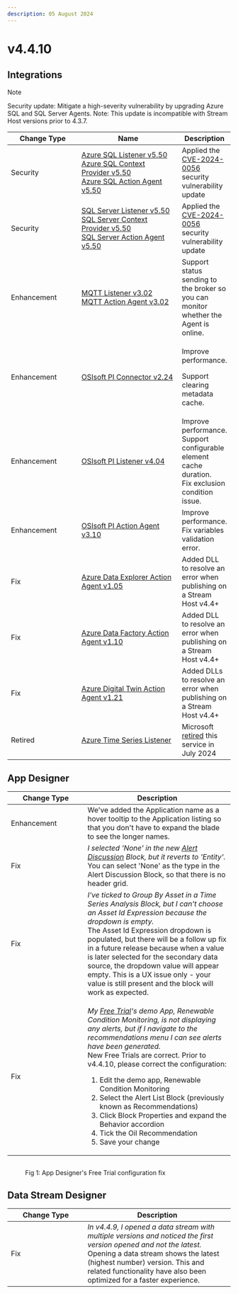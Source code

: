 ```yaml
---
description: 05 August 2024
---
```


# v4.4.10

## Integrations

> [!NOTE]
Security update: Mitigate a high-severity vulnerability by upgrading Azure SQL and SQL Server Agents. Note: This update is incompatible with Stream Host versions prior to 4.3.7.


<table><thead><tr><th width="155">Change Type</th><th width="250">Name</th><th>Description</th></tr></thead><tbody><tr><td>Security</td><td><a href="https://xmpro.gitbook.io/azure-sql">Azure SQL Listener v5.50<br>Azure SQL Context Provider v5.50<br>Azure SQL Action Agent v5.50</a></td><td>Applied the <a href="https://msrc.microsoft.com/update-guide/vulnerability/CVE-2024-0056">CVE-2024-0056 </a>security vulnerability update</td></tr><tr><td>Security</td><td><a href="https://xmpro.gitbook.io/sql-server">SQL Server Listener v5.50<br>SQL Server Context Provider v5.50<br>SQL Server Action Agent v5.50</a></td><td>Applied the <a href="https://msrc.microsoft.com/update-guide/vulnerability/CVE-2024-0056">CVE-2024-0056 </a>security vulnerability update</td></tr><tr><td>Enhancement</td><td><a href="https://xmpro.gitbook.io/mqtt/">MQTT Listener v3.02<br>MQTT Action Agent v3.02</a></td><td>Support status sending to the broker so you can monitor whether the Agent is online.</td></tr><tr><td>Enhancement</td><td><a href="https://xmpro.gitbook.io/osisoft-pi-connector/">OSIsoft PI Connector v2.24</a></td><td><p>Improve performance.</p><p>Support clearing metadata cache.</p></td></tr><tr><td>Enhancement</td><td><a href="https://xmpro.gitbook.io/osisoft-pi">OSIsoft PI Listener v4.04<br></a></td><td>Improve performance.<br>Support configurable element cache duration.<br>Fix exclusion condition issue.</td></tr><tr><td>Enhancement</td><td><a href="https://xmpro.gitbook.io/osisoft-pi">OSIsoft PI Action Agent v3.10</a></td><td>Improve performance.<br>Fix variables validation error.</td></tr><tr><td>Fix</td><td><a href="https://xmpro.gitbook.io/azure-data-explorer">Azure Data Explorer Action Agent v1.05</a></td><td>Added DLL to resolve an error when publishing on a Stream Host v4.4+</td></tr><tr><td>Fix</td><td><a href="https://xmpro.gitbook.io/azure-data-factory/">Azure Data Factory Action Agent v1.10</a></td><td>Added DLL to resolve an error when publishing on a Stream Host v4.4+</td></tr><tr><td>Fix</td><td><a href="https://xmpro.gitbook.io/azure-digital-twin/">Azure Digital Twin Action Agent v1.21</a></td><td>Added DLLs to resolve an error when publishing on a Stream Host v4.4+</td></tr><tr><td>Retired</td><td><a href="https://xmpro.gitbook.io/azure-time-series/">Azure Time Series Listener</a></td><td>Microsoft <a href="https://azure.microsoft.com/en-au/updates/we-re-retiring-azure-time-series-insights-on-7-july-2024-transition-to-azure-data-explorer/">retired</a> this service in July 2024</td></tr></tbody></table>

## App Designer

<table><thead><tr><th width="157">Change Type</th><th>Description</th></tr></thead><tbody><tr><td>Enhancement</td><td>We've added the Application name as a hover tooltip to the Application listing so that you don't have to expand the blade to see the longer names.</td></tr><tr><td>Fix</td><td><em>I selected 'None' in the new</em> <a href="../blocks-toolbox/recommendations/recommendation-alert-discussion.md#type"><em>Alert Discussion</em></a> <em>Block, but it reverts to 'Entity'.</em><br>You can select 'None' as the type in the Alert Discussion Block, so that there is no header grid. </td></tr><tr><td>Fix</td><td><em>I've ticked to Group By Asset in a Time Series Analysis Block, but I can't choose an Asset Id Expression because the dropdown is empty.</em><br>The Asset Id Expression dropdown is populated, but there will be a follow up fix in a future release because when a value is later selected for the secondary data source, the dropdown value will appear empty. This is a UX issue only - your value is still present and the block will work as expected.</td></tr><tr><td>Fix</td><td><p><em>My</em> <a href="../getting-started/free-trial.md"><em>Free Trial</em></a><em>'s demo App, Renewable Condition Monitoring, is not displaying any alerts, but if I navigate to the recommendations menu I can see alerts have been generated.</em><br>New Free Trials are correct. Prior to v4.4.10, please correct the configuration:</p><ol><li>Edit the demo app, Renewable Condition Monitoring</li><li>Select the Alert List Block (previously known as Recommendations)</li><li>Click Block Properties and expand the Behavior accordion</li><li>Tick the Oil Recommendation</li><li>Save your change</li></ol></td></tr></tbody></table>

<figure><img src="../.gitbook/assets/v4.4.10 Free Trial Fix.png" alt=""><figcaption><p>Fig 1: App Designer's Free Trial configuration fix</p></figcaption></figure>

## Data Stream Designer

<table><thead><tr><th width="157">Change Type</th><th>Description</th></tr></thead><tbody><tr><td>Fix</td><td><em>In v4.4.9, I opened a data stream with multiple versions and noticed the first version opened and not the latest.</em><br>Opening a data stream shows the latest (highest number) version. This and related functionality have also been optimized for a faster experience.</td></tr></tbody></table>


